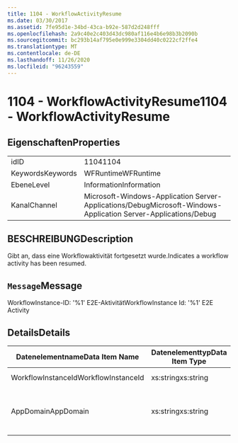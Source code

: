 ```yaml
---
title: 1104 - WorkflowActivityResume
ms.date: 03/30/2017
ms.assetid: 7fe95d1e-34bd-43ca-b92e-587d2d248fff
ms.openlocfilehash: 2a9c40e2c403d43dc980af116e4b6e98b3b2090b
ms.sourcegitcommit: bc293b14af795e0e999e3304dd40c0222cf2ffe4
ms.translationtype: MT
ms.contentlocale: de-DE
ms.lasthandoff: 11/26/2020
ms.locfileid: "96243559"
---
```

# <a name="1104---workflowactivityresume"></a><span data-ttu-id="4294b-102">1104 - WorkflowActivityResume</span><span class="sxs-lookup"><span data-stu-id="4294b-102">1104 - WorkflowActivityResume</span></span>

## <a name="properties"></a><span data-ttu-id="4294b-103">Eigenschaften</span><span class="sxs-lookup"><span data-stu-id="4294b-103">Properties</span></span>  
  
|||  
|-|-|  
|<span data-ttu-id="4294b-104">id</span><span class="sxs-lookup"><span data-stu-id="4294b-104">ID</span></span>|<span data-ttu-id="4294b-105">1104</span><span class="sxs-lookup"><span data-stu-id="4294b-105">1104</span></span>|  
|<span data-ttu-id="4294b-106">Keywords</span><span class="sxs-lookup"><span data-stu-id="4294b-106">Keywords</span></span>|<span data-ttu-id="4294b-107">WFRuntime</span><span class="sxs-lookup"><span data-stu-id="4294b-107">WFRuntime</span></span>|  
|<span data-ttu-id="4294b-108">Ebene</span><span class="sxs-lookup"><span data-stu-id="4294b-108">Level</span></span>|<span data-ttu-id="4294b-109">Information</span><span class="sxs-lookup"><span data-stu-id="4294b-109">Information</span></span>|  
|<span data-ttu-id="4294b-110">Kanal</span><span class="sxs-lookup"><span data-stu-id="4294b-110">Channel</span></span>|<span data-ttu-id="4294b-111">Microsoft-Windows-Application Server-Applications/Debug</span><span class="sxs-lookup"><span data-stu-id="4294b-111">Microsoft-Windows-Application Server-Applications/Debug</span></span>|  
  
## <a name="description"></a><span data-ttu-id="4294b-112">BESCHREIBUNG</span><span class="sxs-lookup"><span data-stu-id="4294b-112">Description</span></span>  

 <span data-ttu-id="4294b-113">Gibt an, dass eine Workflowaktivität fortgesetzt wurde.</span><span class="sxs-lookup"><span data-stu-id="4294b-113">Indicates a workflow activity has been resumed.</span></span>  
  
## <a name="message"></a><span data-ttu-id="4294b-114">`Message`</span><span class="sxs-lookup"><span data-stu-id="4294b-114">Message</span></span>  

 <span data-ttu-id="4294b-115">WorkflowInstance-ID: '%1' E2E-Aktivität</span><span class="sxs-lookup"><span data-stu-id="4294b-115">WorkflowInstance Id: '%1' E2E Activity</span></span>  
  
## <a name="details"></a><span data-ttu-id="4294b-116">Details</span><span class="sxs-lookup"><span data-stu-id="4294b-116">Details</span></span>  
  
|<span data-ttu-id="4294b-117">Datenelementname</span><span class="sxs-lookup"><span data-stu-id="4294b-117">Data Item Name</span></span>|<span data-ttu-id="4294b-118">Datenelementtyp</span><span class="sxs-lookup"><span data-stu-id="4294b-118">Data Item Type</span></span>|<span data-ttu-id="4294b-119">BESCHREIBUNG</span><span class="sxs-lookup"><span data-stu-id="4294b-119">Description</span></span>|  
|--------------------|--------------------|-----------------|  
|<span data-ttu-id="4294b-120">WorkflowInstanceId</span><span class="sxs-lookup"><span data-stu-id="4294b-120">WorkflowInstanceId</span></span>|<span data-ttu-id="4294b-121">xs:string</span><span class="sxs-lookup"><span data-stu-id="4294b-121">xs:string</span></span>|<span data-ttu-id="4294b-122">Die Instanz-ID für den Workflow.</span><span class="sxs-lookup"><span data-stu-id="4294b-122">The workflow instance id.</span></span>|  
|<span data-ttu-id="4294b-123">AppDomain</span><span class="sxs-lookup"><span data-stu-id="4294b-123">AppDomain</span></span>|<span data-ttu-id="4294b-124">xs:string</span><span class="sxs-lookup"><span data-stu-id="4294b-124">xs:string</span></span>|<span data-ttu-id="4294b-125">Die von AppDomain.CurrentDomain.FriendlyName zurückgegebene Zeichenfolge.</span><span class="sxs-lookup"><span data-stu-id="4294b-125">The string returned by AppDomain.CurrentDomain.FriendlyName.</span></span>|
